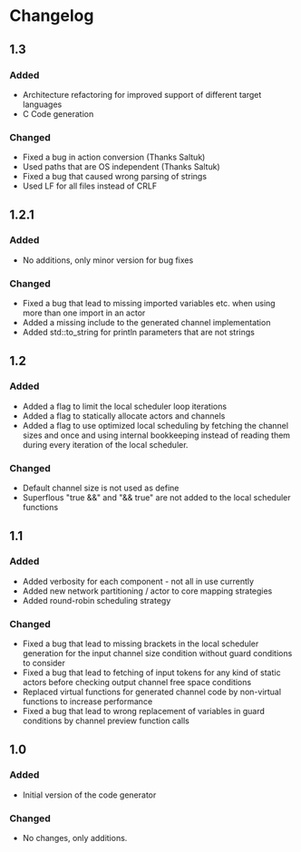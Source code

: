 # Changelog

## 1.3

### Added
 * Architecture refactoring for improved support of different target languages
 * C Code generation

### Changed
 * Fixed a bug in action conversion (Thanks Saltuk)
 * Used paths that are OS independent (Thanks Saltuk)
 * Fixed a bug that caused wrong parsing of strings
 * Used LF for all files instead of CRLF

## 1.2.1

### Added
 * No additions, only minor version for bug fixes
 
### Changed
 * Fixed a bug that lead to missing imported variables etc. when using more than one import in an actor
 * Added a missing include to the generated channel implementation
 * Added std::to_string for println parameters that are not strings

## 1.2

### Added
 * Added a flag to limit the local scheduler loop iterations
 * Added a flag to statically allocate actors and channels
 * Added a flag to use optimized local scheduling by fetching the channel sizes and once and using internal bookkeeping instead of reading them during every iteration of the local scheduler.

### Changed
 * Default channel size is not used as define
 * Superflous "true &&" and "&& true" are not added to the local scheduler functions

## 1.1

### Added
 * Added verbosity for each component - not all in use currently
 * Added new network partitioning / actor to core mapping strategies
 * Added round-robin scheduling strategy

### Changed
 * Fixed a bug that lead to missing brackets in the local scheduler generation for the input channel size condition without guard conditions to consider
 * Fixed a bug that lead to fetching of input tokens for any kind of static actors before checking output channel free space conditions
 * Replaced virtual functions for generated channel code by non-virtual functions to increase performance
 * Fixed a bug that lead to wrong replacement of variables in guard conditions by channel preview function calls

## 1.0

### Added
 * Initial version of the code generator

### Changed
 * No changes, only additions.

